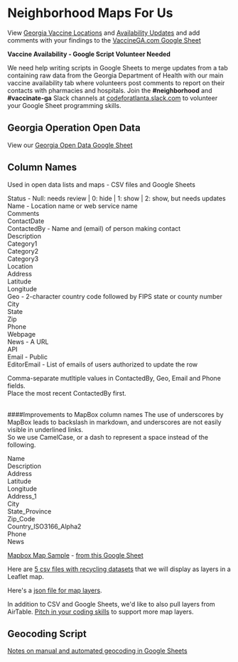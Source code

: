 # Neighborhood Maps For Us

View [Georgia Vaccine Locations](../#show=vac) and [Availability Updates](vaccines/) and add comments with your findings to the [VaccineGA.com Google Sheet](https://docs.google.com/spreadsheets/d/1_wvZXUWFnpbgSAZGuIb1j2ni8p9Gqj3Qsvd8gV95i90/edit?usp=sharing)

<b>Vaccine Availability - Google Script Volunteer Needed</b>

We need help writing scripts in Google Sheets to merge updates from a tab containing raw data from the Georgia Department of Health with our main vaccine availability tab where volunteers post comments to report on their contacts with pharmacies and hospitals.  Join the **#neighborhood** and **#vaccinate-ga** Slack channels at <a href="https://codeforatlanta.slack.com">codeforatlanta.slack.com</a> to volunteer your Google Sheet programming skills.  

<!--
[Recycling MapsForUs test Google Sheet](https://docs.google.com/spreadsheets/d/1JDD36dOvy5TWsmfg0g4r8x9MMyuidRgpJAdDFD9HiTQ/edit#gid=1284085090)
-->

## Georgia Operation Open Data

View our [Georgia Open Data Google Sheet](http://bit.ly/code-for-atl-open-data-workingdoc)


## Column Names

Used in open data lists and maps - CSV files and Google Sheets

Status - Null: needs review | 0: hide | 1: show | 2: show, but needs updates     
Name - Location name or web service name  
Comments  
ContactDate  
ContactedBy - Name and (email) of person making contact   
Description  
Category1  
Category2  
Category3  
Location  
Address  
Latitude  
Longitude   
Geo - 2-character country code followed by FIPS state or county number   
City  
State  
Zip  
Phone  
Webpage  
News - A URL   
API  
Email - Public  
EditorEmail - List of emails of users authorized to update the row  

Comma-separate mutltiple values in ContactedBy, Geo, Email and Phone fields.  
Place the most recent ContactedBy first.  
<br>


####Improvements to MapBox column names 
The use of underscores by MapBox leads to backslash in markdown, and underscores are not easily visible in underlined links.  
So we use CamelCase, or a dash to represent a space instead of the following.  

Name  
Description  
Address  
Latitude  
Longitude  
Address\_1  
City  
State_Province  
Zip\_Code  
Country\_ISO3166\_Alpha2  
Phone  
News  


[Mapbox Map Sample](map.html) - [from this Google Sheet](https://docs.google.com/spreadsheets/d/1odIH33Y71QGplQhjJpkYhZCfN5gYCA6zXALTctSavwE/edit?usp=sharing) 
  

Here are [5 csv files with recycling datasets](https://github.com/localsite/localsite/tree/master/map/recycling/ga) that we will display as layers in a Leaflet map.  

Here's a [json file for map layers](/localsite/info/data/ga-layers.json).  

In addition to CSV and Google Sheets, we'd like to also pull layers from AirTable. 
<a href="https://meetup.com/codeforatlanta/">Pitch in your coding skills</a> to support more map layers.  

<!--
[Copy of the MapsforUS Google Sheet Template](https://docs.google.com/spreadsheets/d/e/2PACX-1vTnKsfPX1qpGjWlXLZEu-u_buC3Di-MRnUGxh7KrbR4Jo_6tSMZipnDbLNdD9S-UHReRO6Z0YbYxG1G/pubhtml). 
Editable link is in our Slack #epa group.
-->



## Geocoding Script

[Notes on manual and automated geocoding in Google Sheets](geocoding/)
